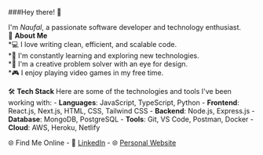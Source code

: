 ###Hey there! 👋

I'm _Naufal_, a passionate software developer and technology enthusiast.<br/>
🚀 **About Me**<br/>
    *💻 I love writing clean, efficient, and scalable code.<br/>
    *🌱 I'm constantly learning and exploring new technologies.<br/>
    *🎨 I'm a creative problem solver with an eye for design.<br/>
    *🎮 I enjoy playing video games in my free time.<br/>

🛠️ **Tech Stack**
Here are some of the technologies and tools I've been working with:
    - **Languages**: JavaScript, TypeScript, Python
    - **Frontend**: React.js, Next.js, HTML, CSS, Tailwind CSS
    - **Backend**: Node.js, Express.js
    - **Database**: MongoDB, PostgreSQL
    - **Tools**: Git, VS Code, Postman, Docker
    - **Cloud**: AWS, Heroku, Netlify

🌐 Find Me Online
    - 💼 [LinkedIn](https://www.linkedin.com/in/naufal-rafianto-4159a8206/)
    - 🌐 [Personal Website](https://mnr.vercel.app/)
